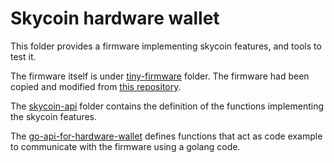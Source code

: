# Skycoin hardware wallet

This folder provides a firmware implementing skycoin features, and tools to test it.

The firmware itself is under [tiny-firmware](https://github.com/skycoin/services/tree/master/hardware-wallet/tiny-firmware) folder.
The firmware had been copied and modified from [this repository](https://github.com/trezor/trezor-mcu).

The [skycoin-api](https://github.com/skycoin/services/tree/master/hardware-wallet/skycoin-api) folder contains the definition of the functions implementing the skycoin features.

The [go-api-for-hardware-wallet](https://github.com/skycoin/services/tree/master/hardware-wallet/go-api-for-hardware-wallet) defines functions that act as code example to communicate with the firmware using a golang code.
